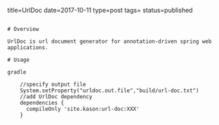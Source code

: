 title=UrlDoc
date=2017-10-11
type=post
tags=
status=published
~~~~~~

# Overview

UrlDoc is url document generator for annotation-driven spring web applications.

# Usage

gradle

    //specify output file
    System.setProperty("urldoc.out.file","build/url-doc.txt")
    //add UrlDoc dependency
    dependencies {
      compileOnly 'site.kason:url-doc:XXX'
    }


